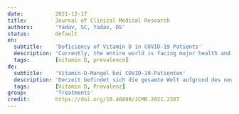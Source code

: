 ```yaml
---
date:          2021-12-17
title:         Journal of Clinical Medical Research
authors:       'Yadav, SC, Yadav, DS'
status:        default
en:
  subtitle:    'Deficiency of Vitamin D in COVID-19 Patients'
  description: 'Currently, the entire world is facing major health and economic crisis due to the novel coronavirus. At the moment, neither any medicines nor any vaccines are 100% efficacious; therefore, a healthy diet is essential for the normal function of the immune system. The main objective of this study was to find out the prev-alence of vitamin D in COVID-19 patients at the community level. This is a descriptive cross-sectional study that was carried out in Kathmandu, Nepal. 122 patients were included in this study whose polymerase chain reaction (PCR) test was positive and was in home isolation with mild to moderate symptoms. Vitamin D level was analyzed by quantitative Chemiluminescent Immunoassay (CLIA) methods and Statistical analysis was performed using Statistical Package for the Social Sciences (SPSS) 16.0 software. Out of total patients, vitamin D deficiency was found in 65.34% male and 74.46% female. Prevalence of Vitamin D deficiency is higher in coronavirus disease (COVID19) patients; in addition, the prevalence of Vitamin D deficiency is higher in coronavirus disease (COVID-19) females compared to coronavirus disease (COVID-19) males.'
  tags:        [vitamin D, prevalence]
de:
  subtitle:    'Vitamin-D-Mangel bei COVID-19-Patienten'
  description: 'Derzeit befindet sich die gesamte Welt aufgrund des neuartigen Coronavirus in einer schweren gesundheitlichen und wirtschaftlichen Krise. Zurzeit sind weder Medikamente noch Impfstoffe zu 100 % wirksam; daher ist eine gesunde Ernährung für die normale Funktion des Immunsystems von entscheidender Bedeutung. Das Hauptziel dieser Studie war, die Vitamin-D-Prävalenz bei COVID-19-Patienten auf Gemeindeebene zu ermitteln. Es handelt sich um eine deskriptive Querschnittsstudie, die in Kathmandu, Nepal, durchgeführt wurde. 122 Patienten wurden in diese Studie aufgenommen, deren Polymerase-Kettenreaktionstest (PCR) positiv war und die sich mit leichten bis mittelschweren Symptomen in häuslicher Isolation befanden. Der Vitamin-D-Spiegel wurde mit der quantitativen Chemilumineszenz-Immunoassay-Methode (CLIA) analysiert, und die statistische Analyse wurde mit der Software Statistical Package for the Social Sciences (SPSS) 16.0 durchgeführt. Von der Gesamtzahl der Patienten wurde ein Vitamin-D-Mangel bei 65,34 % der Männer und 74,46 % der Frauen festgestellt. Die Prävalenz des Vitamin-D-Mangels ist bei Patienten mit einer Coronavirus-Erkrankung (COVID19) höher; darüber hinaus ist die Prävalenz des Vitamin-D-Mangels bei weiblichen Patienten mit einer Coronavirus-Erkrankung (COVID-19) höher als bei männlichen Patienten mit einer Coronavirus-Erkrankung (COVID-19).' 
  tags:        [Vitamin D, Prävalenz]
group:         'Treatments'
credit:        https://doi.org/10.46889/JCMR.2021.2307
---
```

